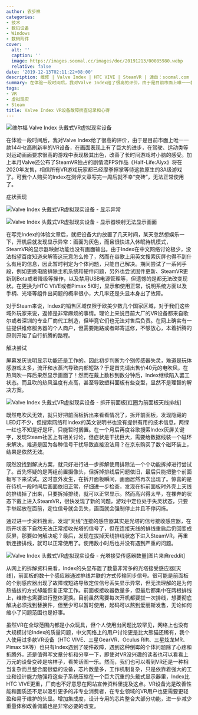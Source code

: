```yaml
---
author: 农步祥
categories:
- 技术
- 数码设备
- Windows
- 数码附件
cover:
  alt: ''
  caption: ''
  image: https://images.soomal.cc/images/doc/20191213/00085980.webp
  relative: false
date: '2019-12-13T02:11:22+08:00'
description: 维修 | Valve Index | HTC VIVE | SteamVR | 源自：soomal.com | 版权：原创 |  平均/总评分：09.44/151
summary: 在体验一段时间后，我对Valve Index给了很高的评价，由于是目前市面上唯一一款144Hz高刷新率的VR设备，在画面表现上有了巨大的进步，在驾驶、运动类等对运动画面要求很高的游戏中表现极其出色，改善了长时间游戏时小脑的感受。然而我个人购买的Index在测评文章写完一周后就不幸“变砖”，无法正常使用了。
tags:
- VR
- 虚拟现实
- Steam
title: Valve Index VR设备故障排查记录和心得
---
```


![维尔福 Valve Index 头戴式VR虚拟现实设备](https://images.soomal.cc/images/doc/20190814/00083676.webp)



在体验一段时间后，我对Valve Index给了很高的评价，由于是目前市面上唯一一款144Hz高刷新率的VR设备，在画面表现上有了巨大的进步，在驾驶、运动类等对运动画面要求很高的游戏中表现极其出色，改善了长时间游戏时小脑的感受。加上本月Valve还公布了SteamVR独占的剧情流FPS作品《Half-Life:Alyx》将在2020年发售，相信所有VR游戏玩家都已经摩拳擦掌等待这款原生的3A级游戏了。可我个人购买的Index在测评文章写完一周后就不幸“变砖”，无法正常使用了。



症状表现



![Valve Index 头戴式VR虚拟现实设备 - 显示异常](https://images.soomal.cc/images/doc/20191213/00085976_01.webp)



![Valve Index 头戴式VR虚拟现实设备 - 显示器映射无法显示画面](https://images.soomal.cc/images/doc/20191213/00085977_01.webp)



在写完Index的体验文章后，就把设备大约放置了几天时间，某天忽然想娱乐一下，开机后就发现显示异常：画面为灰色，而且很快进入休眠待机模式，SteamVR的显示器映射功能也没有画面输出。由于Index在中文网络讨论极少，没法指望百度知道来解答这玩意怎么修了，然而在谷歌上用英文搜索灰屏也得不到什么有用的信息，因此暂时判定为个体问题，只能自己解决。期间尝试了一系列手段，例如更换电脑排除主机系统和硬件问题，另外也尝试固件更新、SteamVR更新到Beta或者降级等操作，以及禁用USB电源管理等，但遗憾的是都无法改变现状。在更换为HTC VIVE或者Pimax 5K时，显示和使用正常，说明系统方面以及手柄、光塔等组件出问题的概率很小，大几率还是头显本身出了故障。



对于Steam来说，Index的销售区域仅限于欧美少数几个国家区域，对于我们这些域外玩家来说，返修是非常麻烦的事情。理论上来说目前大厂的VR设备都来自歌尔或者深圳的专业厂商代工制造，但毕竟它们也无法对售后负责。在网上确实有一些提供维修服务器的个人商户，但需要跑路或者邮寄送修，不够放心，本着折腾的原则开始了自行折腾的路程。



解决尝试



屏幕发灰说明显示功能还是工作的。因此初步判断为个别传感器失灵，难道是玩体感游戏太多，流汗和水蒸汽导致内部短路？于是首先请出售价40元的电吹风，在热风吹一阵后果然显示画面了！然而在戴上数秒到数分钟后，Index继续陷入罢工状态。而且吹的热风温度有点高，甚至导致塑料面板有些变型，显然不是理智的解决方案。



![Valve Index 头戴式VR虚拟现实设备 - 拆开前面板[红圈为前面板天线排线]](https://images.soomal.cc/images/doc/20191213/00085978.webp)



既然电吹风无效，就只好把前面板拆出来看看情况了，拆开前面板，发现隐藏的LED灯不少，但搜索网络和Index的英文说明书也没有提供有用的技术信息，两绿一红也不知是好是坏，只能暂时搁置。在一个月后再度谷歌搜索Index灰屏关键字，发现Steam社区上有相关讨论，但症状是干扰巨大，需要给数据线装一个磁环来解决。难道是因为各种信号干扰导致直接没法用？在京东购买了数个磁环装上，结果是依然无效。



既然没找到解决方案，就只好进行进一步拆解使用排除法一个个功能拆掉进行尝试了。首先怀疑的是两组前置摄像头，但拆掉排线后问题依旧，最后只能把整个前面板写下来试试。这时意外发生，在拆开面板瞬间，画面居然再次出现了。惊喜的是在待机一段时间后画面依旧正常，仔细进一步检查，发现在拆前面板时外壳上天线的排线掉了出来，只要拆掉排线，就可以正常显示。然而高兴得太早，在裸奔的状态下戴上进入SteamVR，很快发现了新的问题，游戏中定位处于失灵状态，只要手举起放在面前，定位信号就会丢失，画面就会强制停止并且不停闪烁。



通过进一步资料搜索，发现“天线”连接的感应器其实是光塔的信号接收感应器，在断开状态下自然无法正常接收光塔的信号了，但在连接天线的排线重启后仍回变成灰屏，那要如何解决呢？最后，发现在拔掉天线排线状态下进入SteamVR，再重新连接排线，就可以正常使用了。使用数小时后也并没有遇到严重的问题。



![Valve Index 头戴式VR虚拟现实设备 - 光塔接受传感器数量[图片来自reddit]](https://images.soomal.cc/images/doc/20191213/00085979.webp)



从网上的拆解资料来看，Index的头显布置了数量非常多的光塔接受感应器[天线]，前面板的数十个感应器通过排线并联的方式传输同步信号。很可能是前面板的个别感应器出现了故障或短路导致定位信号丢失显示异常，但无法理解的是为何热插拔的方式却能恢复正常工作。前面板接收器数量多，但最后都集中在两根排线上，维修也需要进行整体更换。目前虽然需要每次开机都要拔一次排线，想要彻底解决必须找到替换件，但至少可以暂时使用，起码可以熬到爱丽斯发售，无论如何缩小了问题范围也是好事。



虽然VR在全球范围内都是小众玩具，但个人使用出问题比较罕见，网络上也没有大规模讨论Index的质量问题，中文网络上的用户讨论更是比大熊猫还稀有，我个人使用过多款VR设备（HTC VIVE、三星GearVR、Oculus Rift、三星炫龙MR、Pimax 5K等）也只有Index遇到了硬件故障，遇到这种倒霉的个体问题除了心疼和折腾外，还是值得写文章分析和分享一下，即使对VR没兴趣的读者也可以看看上万元的设备变砖是啥样子，看笑话图一乐。然而，我们也可以看到VR还是一种相当复杂而且整合度很低的设备，芯片数量多，工作机制复杂，只是依靠着强大的工业和设计能力勉强将这些子系统压缩在一个巨大沉重的头戴式显示器里，Index比HTC VIVE更重，厂商也不好意思在网站宣传资料里提及这点。VR设备光是改善性能和画质还不足以吸引更多的非专业消费者，在专业领域的VR用户也更需要更轻盈和易于维护的头显。增加集成度，设计专用的芯片整合大部分功能，进一步减少重量体积改善佩戴也是非常必要的改变。